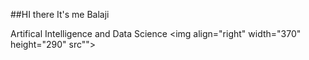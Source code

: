 ##HI there It's me Balaji

Artifical Intelligence and Data Science
<img align="right" width="370" height="290" src"">
